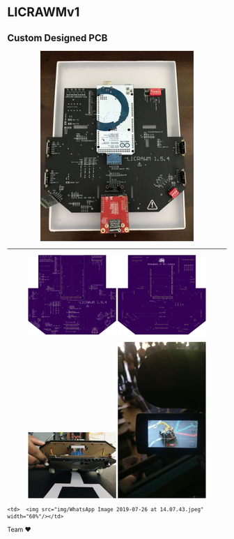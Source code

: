 # LICRAWMv1


## Custom Designed PCB
<p align="center">
 <img src="img/summary.jpg" width="70%"/>
 </p>
 

 <hr>
 
<p align="center">
  <tr>
    <td> <img src="img/9bce091a6496b01e20e28a16b17239b5.png" width="40%"/> </td>
    <td>  <img src="img/a180725e38f12c07dc380e0604d5f208.png" width="40%"/></td>
   </tr>
</p>

<p align="center">
  <tr>
    <td> <img src="img/IMG_5743.jpg" width="40%"/> </td>
    <td>  <img src="img/WhatsApp Image 2019-07-26 at 16.08.40.jpeg" width="40%"/></td>
   </tr>
 
  <tr>

    <td>  <img src="img/WhatsApp Image 2019-07-26 at 14.07.43.jpeg" width="60%"/></td>
   </tr>
   
</p>
 Team ♥️
